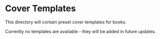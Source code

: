 # Cover Templates

This directory will contain preset cover templates for books.

Currently no templates are available - they will be added in future updates.